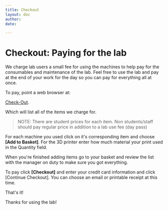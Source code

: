 ```yaml
---
title: Checkout
layout: doc
author:
date:

---
```


# Checkout: Paying for the lab

We charge lab users a small fee for using the machines to help pay for the
consumables and maintenance of the lab. Feel free to use the lab and pay at
the end of your work for the day so you can pay for everything all at once.

To pay, point a web browser at:

[Check-Out](http://commerce.cashnet.com/ecei). 

Which will list all of the items we charge for.

 > NOTE: There are student prices for each item. Non students/staff should pay regular price in addition to a lab use fee (day pass)

For each machine you used click on it's corresponding item and choose
**[Add to Basket]**. For the 3D printer enter how much material your print
used in the Quantity field.

When you're finished adding items go to your basket and review the list with
the manager on duty to make sure you got everything.

To pay click **[Checkout]** and enter your credit card information and click
[Continue Checkout]. You can choose an email or printable receipt at this time.

That's it!

Thanks for using the lab!
